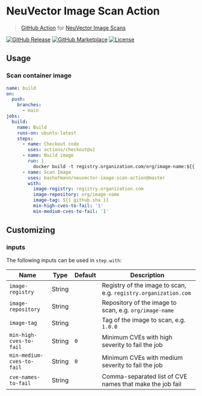 # NeuVector Image Scan Action

> [GitHub Action](https://github.com/features/actions) for [NeuVector Image Scans](https://neuvector.com)

[![GitHub Release][release-img]][release]
[![GitHub Marketplace][marketplace-img]][marketplace]
[![License][license-img]][license]

## Usage

### Scan container image

```yaml
name: build
on:
  push:
    branches:
      - main
jobs:
  build:
    name: Build
    runs-on: ubuntu-latest
    steps:
      - name: Checkout code
        uses: actions/checkout@v2
      - name: Build image
        run: |
          docker build -t registry.organization.com/org/image-name:${{ github.sha }} .
      - name: Scan Image
        uses: bashofmann/neuvector-image-scan-action@master
        with:
          image-registry: registry.organization.com
          image-repository: org/image-name
          image-tag: ${{ github.sha }}
          min-high-cves-to-fail: '1'
          min-medium-cves-to-fail: '1'
```

## Customizing

### inputs

The following inputs can be used in `step.with`:

| Name                      | Type   | Default | Description                                                     |
|---------------------------|--------|---------|-----------------------------------------------------------------|
| `image-registry`          | String |         | Registry of the image to scan, e.g. `registry.organization.com` |
| `image-repository`        | String |         | Repository of the image to scan, e.g. `org/image-name`          |
| `image-tag`               | String |         | Tag of the image to scan, e.g. `1.0.0`                          |
| `min-high-cves-to-fail`   | String | `0`     | Minimum CVEs with high severity to fail the job                 |
| `min-medium-cves-to-fail` | String | `0`     | Minimum CVEs with medium severity to fail the job               |
| `cve-names-to-fail`       | String |         | Comma-separated list of CVE names that make the job fail        |

[release]: https://github.com/bashofmann/neuvector-image-scan-action/releases/latest
[release-img]: https://img.shields.io/github/release/bashofmann/neuvector-image-scan-action.svg?logo=github
[marketplace]: https://github.com/marketplace/actions/bashofmann/neuvector-image-scan
[marketplace-img]: https://img.shields.io/badge/marketplace-bashofmann/neuvector-image-scan--action-blue?logo=github
[license]: https://github.com/bashofmann/neuvector-image-scan-action/blob/master/LICENSE
[license-img]: https://img.shields.io/github/license/bashofmann/neuvector-image-scan-action
